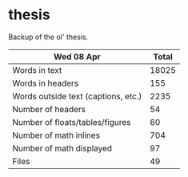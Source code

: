 thesis
======
Backup of the ol' thesis.

Wed 08 Apr | Total
---|---
Words in text| 18025
Words in headers| 155
Words outside text (captions, etc.)| 2235
Number of headers| 54
Number of floats/tables/figures| 60
Number of math inlines| 704
Number of math displayed| 97
Files| 49

